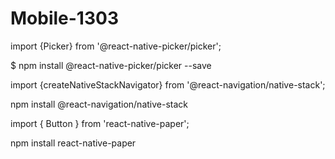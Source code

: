 # Mobile-1303


import {Picker} from '@react-native-picker/picker';

$ npm install @react-native-picker/picker --save

import {createNativeStackNavigator} from '@react-navigation/native-stack';

npm install @react-navigation/native-stack

import { Button } from 'react-native-paper';

npm install react-native-paper

